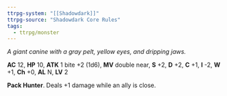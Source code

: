 ```yaml
---
ttrpg-system: "[[Shadowdark]]"
ttrpg-source: "Shadowdark Core Rules"
tags:
  - ttrpg/monster
---
```


_A giant canine with a gray pelt, yellow eyes, and dripping jaws._

**AC** 12, **HP** 10, **ATK** 1 bite +2 (1d6), **MV** double near, **S** +2, **D** +2, **C** +1, **I** -2, **W** +1, **Ch** +0, **AL** N, **LV** 2

**Pack Hunter**. Deals +1 damage while an ally is close.

